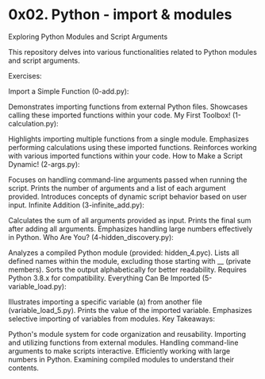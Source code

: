 # 0x02. Python - import & modules

Exploring Python Modules and Script Arguments

This repository delves into various functionalities related to Python modules and script arguments.

Exercises:

Import a Simple Function (0-add.py):

Demonstrates importing functions from external Python files.
Showcases calling these imported functions within your code.
My First Toolbox! (1-calculation.py):

Highlights importing multiple functions from a single module.
Emphasizes performing calculations using these imported functions.
Reinforces working with various imported functions within your code.
How to Make a Script Dynamic! (2-args.py):

Focuses on handling command-line arguments passed when running the script.
Prints the number of arguments and a list of each argument provided.
Introduces concepts of dynamic script behavior based on user input.
Infinite Addition (3-infinite_add.py):

Calculates the sum of all arguments provided as input.
Prints the final sum after adding all arguments.
Emphasizes handling large numbers effectively in Python.
Who Are You? (4-hidden_discovery.py):

Analyzes a compiled Python module (provided: hidden_4.pyc).
Lists all defined names within the module, excluding those starting with __ (private members).
Sorts the output alphabetically for better readability.
Requires Python 3.8.x for compatibility.
Everything Can Be Imported (5-variable_load.py):

Illustrates importing a specific variable (a) from another file (variable_load_5.py).
Prints the value of the imported variable.
Emphasizes selective importing of variables from modules.
Key Takeaways:

Python's module system for code organization and reusability.
Importing and utilizing functions from external modules.
Handling command-line arguments to make scripts interactive.
Efficiently working with large numbers in Python.
Examining compiled modules to understand their contents.
